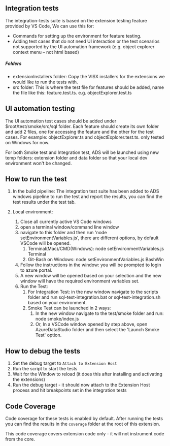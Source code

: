 ## Integration tests
The integration-tests suite is based on the extension testing feature provided by VS Code, We can use this for:
* Commands for setting up the environment for feature testing.
* Adding test cases that do not need UI interaction or the test scenarios not supported by the UI automation framework (e.g. object explorer context menu – not html based)

##### Folders
* extensionInstallers folder: Copy the VISX installers for the extensions we would like to run the tests with.
* src folder: This is where the test file for features should be added, name the file like this: feature.test.ts. e.g. objectExplorer.test.ts

## UI automation testing
The UI automation test cases should be added under $root/test/smoke/src/sql folder. Each feature should create its own folder and add 2 files, one for accessing the feature and the other for the test cases. For example: objectExplorer.ts and objectExplorer.test.ts. only tested on Windows for now.

For both Smoke test and Integration test, ADS will be launched using new temp folders: extension folder and data folder so that your local dev environment won't be changed.

## How to run the test
1. In the build pipeline:
The integration test suite has been added to ADS windows pipeline to run the test and report the results, you can find the test results under the test tab.

2. Local environment:
	1. Close all currently active VS Code windows
	1. open a terminal window/command line window
	1. navigate to this folder and then run 'node setEnvironmentVariables.js', there are different options, by default VSCode will be opened.
		1. Terminal(Mac)/CMD(Windows): node setEnvironmentVariables.js Terminal
		2. Git-Bash on Windows: node setEnvironmentVariables.js BashWin
	1. Follow the instructions in the window: you will be prompted to login to azure portal.
	1. A new window will be opened based on your selection and the new window will have the required environment variables set.
	1. Run the Test:
		1. For Integration Test: in the new window navigate to the scripts folder and run sql-test-integration.bat or sql-test-integration.sh based on your environment.
		2. Smoke Test can be launched in 2 ways:
			1. In the new window navigate to the test/smoke folder and run: node smoke/index.js
			2. Or, In a VSCode window opened by step above, open AzureDataStudio folder and then select the 'Launch Smoke Test' option.

## How to debug the tests
1. Set the debug target to `Attach to Extension Host`
1. Run the script to start the tests
1. Wait for the Window to reload (it does this after installing and activating the extensions)
1. Run the debug target - it should now attach to the Extension Host process and hit breakpoints set in the integration tests

## Code Coverage

Code coverage for these tests is enabled by default. After running the tests you can find the results in the `coverage` folder at the root of this extension.

This code coverage covers extension code only - it will not instrument code from the core.
